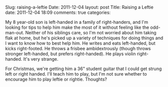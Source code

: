 Slug: raising-a-leftie
Date: 2011-12-04
layout: post
Title: Raising a Leftie
date: 2011-12-04 18:09
comments: true
categories:

My 8 year-old son is left-handed in a family of right-handers, and I'm looking for tips to help him make the most of it without feeling like the odd-man-out. Neither of his siblings care, so I'm not worried about him taking flak at home, but he's picked up a variety of techniques for doing things and I want to know how to best help him. He writes and eats left-handed, but kicks right-footed. He throws a frisbee ambidextrously (though throws stronger left-handed, but prefers right-handed). He plays violin right-handed. It's very strange.

For Christmas, we're getting him a 36" student guitar that I could get strung left or right handed. I'll teach him to play, but I'm not sure whether to encourage him to play leftie or rightie. Thoughts?
